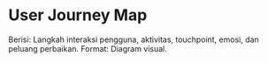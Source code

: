 # User Journey Map

Berisi: Langkah interaksi pengguna, aktivitas, touchpoint, emosi, dan peluang perbaikan.
Format: Diagram visual.